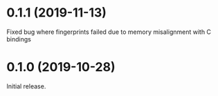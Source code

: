 <!--
M.m.p (YYYY-MM-DD)
==================
Add a summary of this release.

**BREAKING CHANGES**:

* Some change which breaks API or ABI compatiblity with.


Feature enhancements:

* [Link to github PR]():
  A new feature.

Bug fixes:

* [Link to github PR]():
  A bugfix.
-->
0.1.1 (2019-11-13)
==================
Fixed bug where fingerprints failed due to memory misalignment with C bindings

0.1.0 (2019-10-28)
==================
Initial release.
